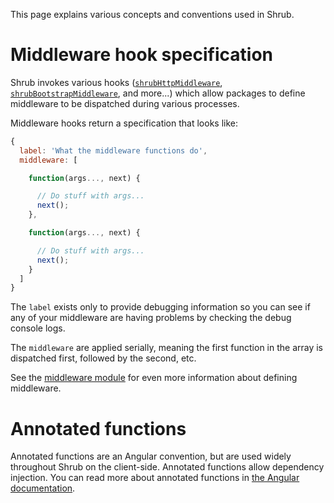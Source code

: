 This page explains various concepts and conventions used in Shrub.

# Middleware hook specification

Shrub invokes various hooks
([`shrubHttpMiddleware`](../hooks#shrubhttpmiddleware),
[`shrubBootstrapMiddleware`](../hooks#shrubbootstrapmiddleware), and more...)
which allow packages to define middleware to be dispatched during various
processes.

Middleware hooks return a specification that looks like:

```javascript
{
  label: 'What the middleware functions do',
  middleware: [

    function(args..., next) {

      // Do stuff with args...
      next();
    },

    function(args..., next) {

      // Do stuff with args...
      next();
    }
  ]
}
```

The `label` exists only to provide debugging information so you can see if any
of your middleware are having problems by checking the debug console logs.

The `middleware` are applied serially, meaning the first function in the array
is dispatched first, followed by the second, etc.

See the
[middleware module](../source/client/modules/middleware#defining-middleware)
for even more information about defining middleware.

# Annotated functions

Annotated functions are an Angular convention, but are used widely throughout
Shrub on the client-side. Annotated functions allow dependency injection. You
can read more about annotated functions in
[the Angular documentation](http://docs.angularjs.org/guide/di#dependency-annotation).
